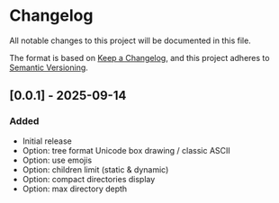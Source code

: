 # Changelog

All notable changes to this project will be documented in this file.

The format is based on [Keep a Changelog](https://keepachangelog.com/en/1.1.0/),
and this project adheres to [Semantic Versioning](https://semver.org/spec/v2.0.0.html).

## [0.0.1] - 2025-09-14

### Added

- Initial release
- Option: tree format Unicode box drawing / classic ASCII
- Option: use emojis
- Option: children limit (static & dynamic)
- Option: compact directories display
- Option: max directory depth
